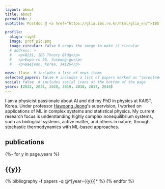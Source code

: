 ```yaml
---
layout: about
title: about
permalink: /
subtitle: Postdoc @ <a href="https://glia.ibs.re.kr/html/glia_en/">IBS Center for Cognition AND Sociality</a>

profile:
  align: right
  image: prof_pic.png
  image_circular: false # crops the image to make it circular
  # address: >
  #   <p>B231, IBS Theory Bldg</p>
  #   <p>Expo-ro 55, Yuseong-gu</p>
  #   <p>Daejeon, Korea, 34126</p>

news: flase  # includes a list of news items
selected_papers: false # includes a list of papers marked as "selected={true}"
social: false  # includes social icons at the bottom of the page
years: [2022, 2021, 2020, 2019, 2018, 2017, 2016]
---
```


I am a physicist passionate about AI and did my PhD in physics at KAIST, Korea. Under professor [Hawoong Jeong](https://stat.kaist.ac.kr/~hjeong/)'s supervision, I worked on applications of ML in complex systems and statistical physics. My current research focus is understanding highly complex nonequilibrium systems, such as biological systems, active matter, and others in nature, through stochastic thermodynamics with ML-based approaches.

<div class="clearfix">
</div>

<div class="publications">
<h2>publications</h2>
{%- for y in page.years %}
  <h2 class="year">{{y}}</h2>
  {% bibliography -f papers -q @*[year={{y}}]* %}
{% endfor %}

</div>